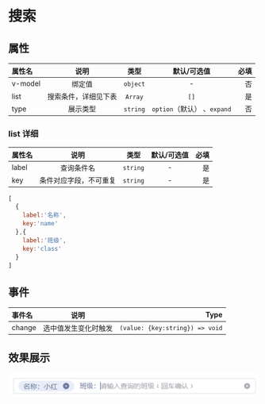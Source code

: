 # 搜索

## 属性

| 属性名 | 说明 | 类型 | 默认/可选值 | 必填 |
|:--------|:---------:|:---------:|:---------:|--------:|
| v-model | 绑定值 |`object`| - | 否 |
| list | 搜索条件，详细见下表 | `Array` | `[]` | 是 |
| type | 展示类型 |`string`|`option`（默认） 、`expand` | 否 |

### list 详细

| 属性名 | 说明 | 类型 | 默认/可选值 | 必填 |
|:--------|:---------:|:---------:|:---------:|--------:|
| label | 查询条件名 | `string` | - | 是 |
| key | 条件对应字段，不可重复 |`string`| - | 是 |

```js
[
  {
    label:'名称',
    key:'name'
  },{
    label:'班级',
    key:'class'
  }
]
```

## 事件

| 事件名 | 说明 | Type |
|:--------|:---------:|--------:|
| change | 选中值发生变化时触发 | `(value: {key:string}) => void` | 

## 效果展示

![option](./img/option.png)